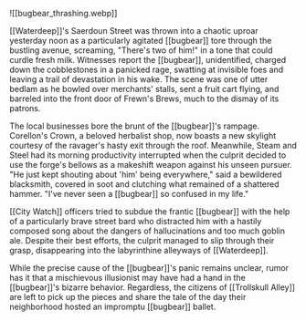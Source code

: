 ![[bugbear_thrashing.webp]]

[[Waterdeep]]'s Saerdoun Street was thrown into a chaotic uproar yesterday noon as a particularly agitated [[bugbear]] tore through the bustling avenue, screaming, "There's two of him!" in a tone that could curdle fresh milk. Witnesses report the [[bugbear]], unidentified, charged down the cobblestones in a panicked rage, swatting at invisible foes and leaving a trail of devastation in his wake. The scene was one of utter bedlam as he bowled over merchants' stalls, sent a fruit cart flying, and barreled into the front door of Frewn's Brews, much to the dismay of its patrons.

The local businesses bore the brunt of the [[bugbear]]'s rampage. Corellon's Crown, a beloved herbalist shop, now boasts a new skylight courtesy of the ravager's hasty exit through the roof. Meanwhile, Steam and Steel had its morning productivity interrupted when the culprit decided to use the forge's bellows as a makeshift weapon against his unseen pursuer. "He just kept shouting about 'him' being everywhere," said a bewildered blacksmith, covered in soot and clutching what remained of a shattered hammer. "I've never seen a [[bugbear]] so confused in my life."

[[City Watch]] officers tried to subdue the frantic [[bugbear]] with the help of a particularly brave street bard who distracted him with a hastily composed song about the dangers of hallucinations and too much goblin ale. Despite their best efforts, the culprit managed to slip through their grasp, disappearing into the labyrinthine alleyways of [[Waterdeep]].

While the precise cause of the [[bugbear]]'s panic remains unclear, rumor has it that a mischievous illusionist may have had a hand in the [[bugbear]]'s bizarre behavior. Regardless, the citizens of [[Trollskull Alley]] are left to pick up the pieces and share the tale of the day their neighborhood hosted an impromptu [[bugbear]] ballet.